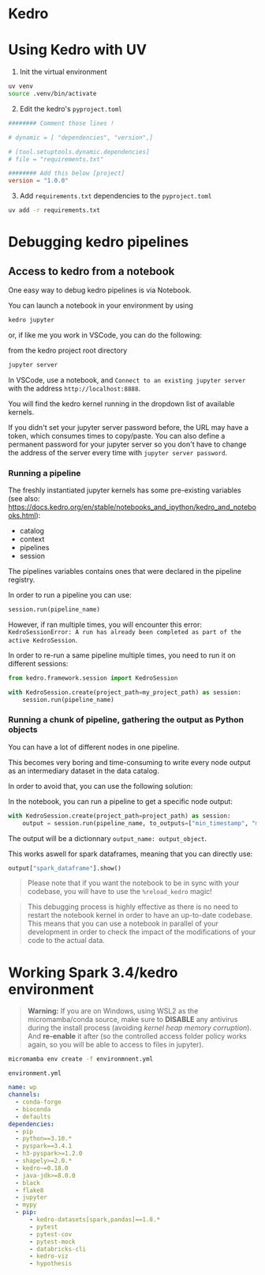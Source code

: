 # Kedro 

# Using Kedro with UV

1. Init the virtual environment

```bash
uv venv
source .venv/bin/activate
```

2. Edit the kedro's `pyproject.toml`

```toml
######## Comment those lines !

# dynamic = [ "dependencies", "version",]

# [tool.setuptools.dynamic.dependencies]
# file = "requirements.txt"

######## Add this below [project]
version = "1.0.0"
```

3. Add `requirements.txt` dependencies to the `pyproject.toml`

```bash
uv add -r requirements.txt
```

# Debugging kedro pipelines

## Access to kedro from a notebook

One easy way to debug kedro pipelines is via Notebook.

You can launch a notebook in your environment by using

```bash
kedro jupyter
```

or, if like me you work in VSCode, you can do the following:

from the kedro project root directory

```bash
jupyter server
```

In VSCode, use a notebook, and `Connect to an existing jupyter server` with the address `http://localhost:8888`.

You will find the kedro kernel running in the dropdown list of available kernels.

If you didn't set your jupyter server password before, the URL may have a token, which consumes times to copy/paste. You can also define a permanent password for your jupyter server so you don't have to change the address of the server every time with `jupyter server password`.

### Running a pipeline

The freshly instantiated jupyter kernels has some pre-existing variables (see also: <https://docs.kedro.org/en/stable/notebooks_and_ipython/kedro_and_notebooks.html>):

- catalog
- context
- pipelines
- session

The pipelines variables contains ones that were declared in the pipeline registry.

In order to run a pipeline you can use:

```python
session.run(pipeline_name)
```

However, if ran multiple times, you will encounter this error: `KedroSessionError: A run has already been completed as part of the active KedroSession`.

In order to re-run a same pipeline multiple times, you need to run it on different sessions:

```python
from kedro.framework.session import KedroSession

with KedroSession.create(project_path=my_project_path) as session:
    session.run(pipeline_name)
```

### Running a chunk of pipeline, gathering the output as Python objects

You can have a lot of different nodes in one pipeline.

This becomes very boring and time-consuming to write every node output as an intermediary dataset in the data catalog.

In order to avoid that, you can use the following solution:

In the notebook, you can run a pipeline to get a specific node output:

```python
with KedroSession.create(project_path=project_path) as session:
    output = session.run(pipeline_name, to_outputs=["min_timestamp", "max_timestamp"])
```

The output will be a dictionnary `output_name: output_object`.

This works aswell for spark dataframes, meaning that you can directly use:

```python
output["spark_dataframe"].show()
```

> Please note that if you want the notebook to be in sync with your codebase, you will have to use the `%reload_kedro` magic!

> This debugging process is highly effective as there is no need to restart the notebook kernel in order to have an up-to-date codebase. This means that you can use a notebook in parallel of your development in order to check the impact of the modifications of your code to the actual data.

# Working Spark 3.4/kedro environment

> **Warning:** If you are on Windows, using WSL2 as the micromamba/conda source, make sure to **DISABLE** any antivirus during the install process (avoiding *kernel heap memory corruption*). And **re-enable** it after (so the controlled access folder policy works again, so you will be able to access to files in jupyter).

```bash
micromamba env create -f environmnent.yml
```

`environment.yml`

```yaml
name: wp
channels:
  - conda-forge
  - bioconda
  - defaults
dependencies:
  - pip
  - python==3.10.*
  - pyspark==3.4.1
  - h3-pyspark>=1.2.0
  - shapely>=2.0.*
  - kedro~=0.18.0
  - java-jdk>=8.0.0
  - black
  - flake8
  - jupyter
  - mypy
  - pip:
      - kedro-datasets[spark,pandas]==1.8.*
      - pytest
      - pytest-cov
      - pytest-mock
      - databricks-cli
      - kedro-viz
      - hypothesis
```
